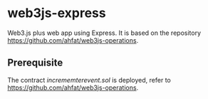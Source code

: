 # web3js-express
Web3.js plus web app using Express. It is based on the repository https://github.com/ahfat/web3js-operations.

## Prerequisite
The contract *incrememterevent.sol* is deployed, refer to https://github.com/ahfat/web3js-operations.